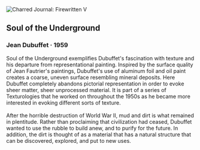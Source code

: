 <div class="artwork-of-the-day">
  <div class="container">
    <div class="img-wrapper">
      <img
        src="https://uploads4.wikiart.org/images/jean-dubuffet/soul-of-the-underground-1959.jpg!Large.jpg"
        alt="Charred Journal: Firewritten V" />
    </div>
    <div class="artwork-detail">
      <div class="artwork-origin"> 
        <h2 class="artwork-name">Soul of the Underground</h2>
        <h3 class="artist">
          Jean Dubuffet
                    ·  1959
        </h3>
      </div>
      <p class="description">
        <span class="artwork-description-text ng-binding" ng-bind-html="viewModel.ArtworkOfTheDay.Description | unsafe">Soul of the Underground exemplifies Dubuffet's fascination with texture and his departure from representational painting. Inspired by the surface quality of Jean Fautrier's paintings, Dubuffet's use of aluminum foil and oil paint creates a coarse, uneven surface resembling mineral deposits. Here Dubuffet completely abandons pictorial representation in order to evoke sheer matter, sheer unprocessed material. It is part of a series of Texturologies that he worked on throughout the 1950s as he became more interested in evoking different sorts of texture. 
<br>
<br>After the horrible destruction of World War II, mud and dirt is what remained in plentitude. Rather than proclaiming that civilization had ceased, Dubuffet wanted to use the rubble to build anew, and to purify for the future. In addition, the dirt is thought of as a material that has a natural structure that can be discovered, explored, and put to new uses. </span>
                        <div class="text-shadow-container" ng-show="showShadow" style=""></div>
      </p>
    </div>
  </div>

</div>
